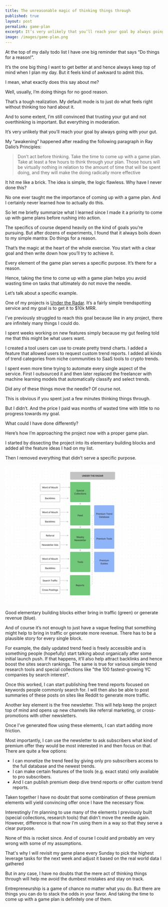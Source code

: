 ```yaml
---
title: The unreasonable magic of thinking things through
published: true
layout: post
permalink: game-plan
excerpt: It’s very unlikely that you’ll reach your goal by always going with your gut. 
image: /images/game-plan.png
---
```



At the top of my daily todo list I have one big reminder that says “Do things for a reason!”. 

It’s the one big thing I want to get better at and hence always keep top of mind when I plan my day. But it feels kind of awkward to admit this. 

I mean, what exactly does this say about me?

Well, usually, I’m doing things for no good reason. 

That’s a tough realization. My default mode is to just do what feels right without thinking too hard about it. 

And to some extent, I’m still convinced that trusting your gut and not overthinking is important. But everything in moderation.

It’s very unlikely that you’ll reach your goal by always going with your gut. 

My “awakening” happened after reading the following paragraph in Ray Dalio’s Principles:

> Don’t act before thinking. Take the time to come up with a game plan. Take at least a few hours to think through your plan. Those hours will be virtually nothing in relation to the amount of time that will be spent doing, and they will make the doing radically more effective
> 

It hit me like a brick. The idea is simple, the logic flawless. Why have I never done this?

No one ever taught me the importance of coming up with a game plan. And I certainly never learned how to actually do this. 

So let me briefly summarize what I learned since I made it a priority to come up with game plans before rushing into action.

The specifics of course depend heavily on the kind of goals you’re pursuing. But after dozens of experiments, I found that it always boils down to my simple mantra: Do things for a reason. 

That’s the magic at the heart of the whole exercise. You start with a clear goal and then write down how you’ll try to achieve it.

Every element of the game plan serves a specific purpose. It’s there for a reason. 

Hence, taking the time to come up with a game plan helps you avoid wasting time on tasks that ultimately do not move the needle. 

Let’s talk about a specific example. 

One of my projects is [Under the Radar](http://undertheradar.io). It’s a fairly simple trendspotting service and my goal is to get it to $10k MRR.

I’ve previously struggled to reach this goal because like in any project, there are infinitely many things I could do. 

I spent weeks working on new features simply because my gut feeling told me that this might be what users want. 

I created a tool users can use to create pretty trend charts. I added a feature that allowed users to request custom trend reports. I added all kinds of trend categories from niche communities to SaaS tools to crypto trends. 

I spent even more time trying to automate every single aspect of the service. First I outsourced it and then later replaced the freelancer with machine learning models that automatically classify and select trends. 

Did any of these things move the needle? Of course not.

This is obvious if you spent just a few minutes thinking things through. 

But I didn’t. And the price I paid was months of wasted time with little to no progress towards my goal.

What could I have done differently? 

Here’s how I’m approaching the project now with a proper game plan. 

I started by dissecting the project into its elementary building blocks and added all the feature ideas I had on my list. 

Then I removed everything that didn’t serve a specific purpose. 

![Game Plan](/images/game-plan.png)

Good elementary building blocks either bring in traffic (green) or generate revenue (blue).

And of course it’s not enough to just have a vague feeling that something might help to bring in traffic or generate more revenue. There has to be a plausible story for every single block. 

For example, the daily updated trend feed is freely accessible and is something people (hopefully) start talking about organically after some initial launch push. If that happens, it’ll also help attract backlinks and hence boost the sites search rankings. The same is true for various simple trend research tools and special collections like "the 100 fastest-growing YC companies by search interest".

Once this worked, I can start publishing free trend reports focused on keywords people commonly search for. I will then also be able to post summaries of these posts on sites like Reddit to generate more traffic. 

Another key element is the free newsletter. This will help keep the project top of mind and opens up new channels like referral marketing, or cross-promotions with other newsletters. 

Once I’ve generated flow using these elements, I can start adding more friction. 

Most importantly, I can use the newsletter to ask subscribers what kind of premium offer they would be most interested in and then focus on that. There are quite a few options:

- I can monetize the trend feed by giving only pro subscribers access to the full database and the newest trends.
- I can make certain features of the tools (e.g. exact stats) only available to pro subscribers.
- And I can publish premium deep dive trend reports or offer custom trend reports.

Taken together I have no doubt that some combination of these premium elements will yield convincing offer once I have the necessary flow.

Interestingly I'm planning to use many of the elements I previously built (special collections, research tools) that didn't move the needle again. However, difference is that now I'm using them in a way so that they serve a clear purpose.

None of this is rocket since. And of course I could and probably am very wrong with some of my assumptions. 

That's why I will revisit my game plane every Sunday to pick the highest leverage tasks for the next week and adjust it based on the real world data I gathered

But in any case, I have no doubts that the mere act of thinking things through will help me avoid the dumbest mistakes and stay on track.

Entrepreneurship is a game of chance no matter what you do. But there are things you can do to stack the odds in your favor. And taking the time to come up with a game plan is definitely one of them.


